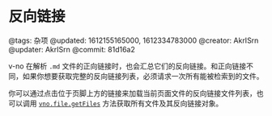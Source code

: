 # 反向链接

@tags: 杂项
@updated: 1612155165000, 1612334783000
@creator: AkrISrn
@updater: AkrISrn
@commit: 81d16a2

v-no 在解析 `.md` 文件的正向链接时，也会汇总它们的反向链接。和正向链接不同，如果你想要获取完整的反向链接列表，必须请求一次所有能被检索到的文件。

你可以通过点击位于页脚上方的链接来加载当前页面文件的反向链接文件列表，也可以调用 [`vno.file.getFiles`](/zh/api/file.md "#h2-6") 方法获取所有文件及其反向链接对象。
